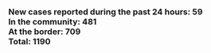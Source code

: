 ### New cases reported during the past 24 hours: 59<br/>In the community: 481<br/>At the border: 709<br/>Total: 1190